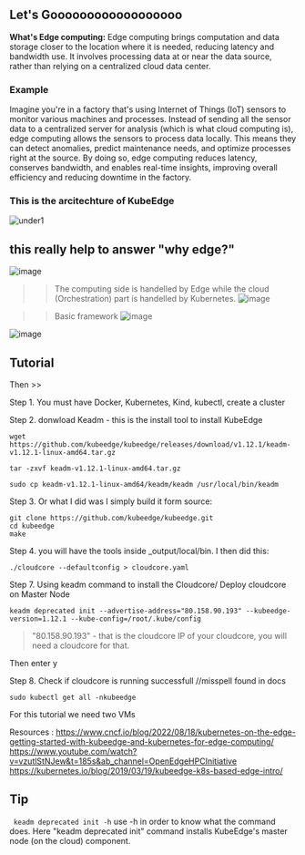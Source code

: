 ## Let's Goooooooooooooooooo

**What's Edge computing:** Edge computing brings computation and data storage closer to the location where it is needed, reducing latency and bandwidth use. It involves processing data at or near the data source, rather than relying on a centralized cloud data center.

### Example

Imagine you're in a factory that's using Internet of Things (IoT) sensors to monitor various machines and processes. Instead of sending all the sensor data to a centralized server for analysis (which is what cloud computing is), edge computing allows the sensors to process data locally. This means they can detect anomalies, predict maintenance needs, and optimize processes right at the source. By doing so, edge computing reduces latency, conserves bandwidth, and enables real-time insights, improving overall efficiency and reducing downtime in the factory.

### This is the arcitechture of KubeEdge
![under1](https://github.com/1Shubham7/understanding-KubeEdge/assets/116020663/1e52665f-db37-45b4-bed9-1c54b8b4472f)

## this really help to answer "why edge?"
![image](https://github.com/1Shubham7/understanding-KubeEdge/assets/116020663/39e25b75-0482-4bac-b845-3e46fa7b77ac)

>> The computing side is handelled by Edge while the cloud (Orchestration) part is handelled by Kubernetes.
![image](https://github.com/1Shubham7/understanding-KubeEdge/assets/116020663/e674c901-a0bd-47fb-870d-155ac9e3074e)

>> Basic framework
![image](https://github.com/1Shubham7/understanding-KubeEdge/assets/116020663/0edc65b1-8b03-4cda-be43-bee42557a9bd)

![image](https://github.com/1Shubham7/understanding-KubeEdge/assets/116020663/aa64dece-84f9-47bd-84f5-283950b5e72f)




## Tutorial


Then >>

Step 1. You must have Docker, Kubernetes, Kind, kubectl, create a cluster


Step 2. donwload Keadm - this is the install tool to install KubeEdge
```
wget https://github.com/kubeedge/kubeedge/releases/download/v1.12.1/keadm-v1.12.1-linux-amd64.tar.gz
```
```
tar -zxvf keadm-v1.12.1-linux-amd64.tar.gz
```
```
sudo cp keadm-v1.12.1-linux-amd64/keadm/keadm /usr/local/bin/keadm
```

Step 3. Or what I did was I simply build it form source:

```shell
git clone https://github.com/kubeedge/kubeedge.git
cd kubeedge
make
```

Step 4. you will have the tools inside _output/local/bin. I  then did this:

`./cloudcore --defaultconfig > cloudcore.yaml`

Step 7. Using keadm command to install the Cloudcore/ Deploy cloudcore on Master Node

```
keadm deprecated init --advertise-address="80.158.90.193" --kubeedge-version=1.12.1 --kube-config=/root/.kube/config
```

> "80.158.90.193" - that is the cloudcore IP of your cloudcore, you will need a cloudcore for that.

Then enter y

Step 8. Check if cloudcore is running successfull   //misspell found in docs

```
sudo kubectl get all -nkubeedge
```

For this tutorial we need two VMs



Resources :
https://www.cncf.io/blog/2022/08/18/kubernetes-on-the-edge-getting-started-with-kubeedge-and-kubernetes-for-edge-computing/
https://www.youtube.com/watch?v=vzutlStNJew&t=185s&ab_channel=OpenEdgeHPCInitiative
https://kubernetes.io/blog/2019/03/19/kubeedge-k8s-based-edge-intro/


## Tip

` keadm deprecated init -h` use -h in order to know what the command does. Here "keadm deprecated init" command installs KubeEdge's master node (on the cloud) component.
